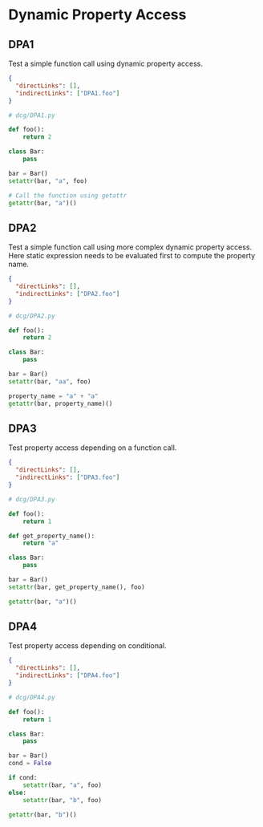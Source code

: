 # Dynamic Property Access

## DPA1
[//]: # (MAIN: global)
Test a simple function call using dynamic property access.

```json
{
  "directLinks": [],
  "indirectLinks": ["DPA1.foo"]
}
```
```python
# dcg/DPA1.py

def foo():
    return 2

class Bar:
    pass

bar = Bar()
setattr(bar, "a", foo)

# Call the function using getattr
getattr(bar, "a")()
```
[//]: # (END)

## DPA2
[//]: # (MAIN: global)
Test a simple function call using more complex dynamic property access.
Here static expression needs to be evaluated first to compute the property name.

```json
{
  "directLinks": [],
  "indirectLinks": ["DPA2.foo"]
}
```
```python
# dcg/DPA2.py

def foo():
    return 2

class Bar:
    pass

bar = Bar()
setattr(bar, "aa", foo)

property_name = "a" + "a"
getattr(bar, property_name)()
```
[//]: # (END)

## DPA3
[//]: # (MAIN: global)
Test property access depending on a function call.

```json
{
  "directLinks": [],
  "indirectLinks": ["DPA3.foo"]
}
```
```python
# dcg/DPA3.py

def foo():
    return 1

def get_property_name():
    return "a"

class Bar:
    pass

bar = Bar()
setattr(bar, get_property_name(), foo)

getattr(bar, "a")()
```
[//]: # (END)

## DPA4
[//]: # (MAIN: global)
Test property access depending on conditional.

```json
{
  "directLinks": [],
  "indirectLinks": ["DPA4.foo"]
}
```
```python
# dcg/DPA4.py

def foo():
    return 1

class Bar:
    pass

bar = Bar()
cond = False

if cond:
    setattr(bar, "a", foo)
else:
    setattr(bar, "b", foo)

getattr(bar, "b")()
```
[//]: # (END)

